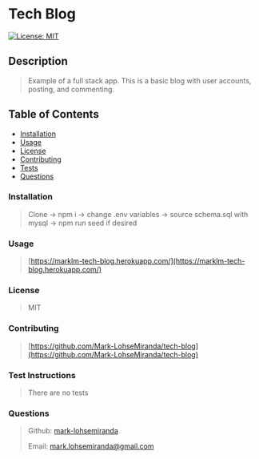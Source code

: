 

# Tech Blog

[![License: MIT](https://img.shields.io/badge/License-MIT-yellow.svg)](https://opensource.org/licenses/MIT)

## Description

>
> Example of a full stack app. This is a basic blog with user accounts, posting, and commenting.
>

## Table of Contents
* [Installation](#installation)
* [Usage](#usage)
* [License](#license)
* [Contributing](#contributing)
* [Tests](#tests)
* [Questions](#questions)

### Installation

>
> Clone -> npm i -> change .env variables -> source schema.sql with mysql -> npm run seed if desired
>

### Usage

>
> [https://marklm-tech-blog.herokuapp.com/](https://marklm-tech-blog.herokuapp.com/)
>

### License

>
> MIT
>

### Contributing

>
> [https://github.com/Mark-LohseMiranda/tech-blog](https://github.com/Mark-LohseMiranda/tech-blog)
>

### Test Instructions

>
> There are no tests
>

### Questions

>
>Github: [mark-lohsemiranda](https://www.github.com/mark-lohsemiranda)
>
>Email: [mark.lohsemiranda@gmail.com](mailto:mark.lohsemiranda@gmail.com)
>

